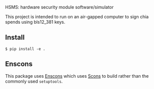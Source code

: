 HSMS: hardware security module software/simulator

This project is intended to run on an air-gapped computer to sign chia spends using bls12_381 keys.


Install
-------

`$ pip install -e .`


Enscons
-------

This package uses [Enscons](https://github.com/dholth/enscons)
which uses [Scons](https://scons.org/) to build rather than the commonly used `setuptools`.
